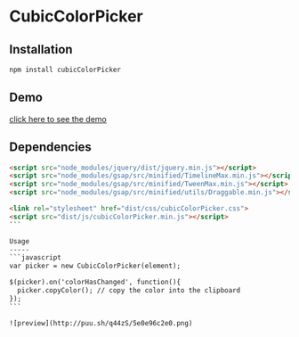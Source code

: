 CubicColorPicker
================

Installation
------------
```bash
npm install cubicColorPicker
```

Demo
----

[click here to see the demo](http://codepen.io/pierre-luc/full/GqyxqG)

Dependencies
------------
````html
<script src="node_modules/jquery/dist/jquery.min.js"></script>
<script src="node_modules/gsap/src/minified/TimelineMax.min.js"></script>
<script src="node_modules/gsap/src/minified/TweenMax.min.js"></script>
<script src="node_modules/gsap/src/minified/utils/Draggable.min.js"></script>

<link rel="stylesheet" href="dist/css/cubicColorPicker.css">
<script src="dist/js/cubicColorPicker.min.js"></script>
```

Usage
-----
```javascript
var picker = new CubicColorPicker(element);

$(picker).on('colorHasChanged', function(){
  picker.copyColor(); // copy the color into the clipboard
});
```

![preview](http://puu.sh/q44zS/5e0e96c2e0.png)
